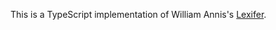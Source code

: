 This is a TypeScript implementation of William Annis's [Lexifer](https://github.com/wmannis/lexifer).
